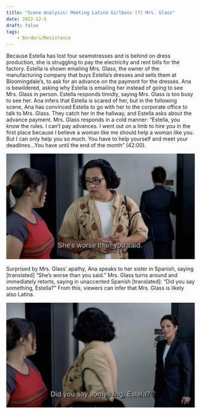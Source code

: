 ```yaml
---
title: "Scene Analysis: Meeting Latina Girlboss (?) Mrs. Glass"
date: 2022-12-5
draft: false
tags:
    - Borders/Resistance
---
```

Because Estella has lost four seamstresses and is behind on dress production, she is struggling to pay the electricity and rent bills for the factory. Estella is shown emailing Mrs. Glass, the owner of the manufacturing company that buys Estella’s dresses and sells them at Bloomingdale’s, to ask for an advance on the payment for the dresses. Ana is bewildered, asking why Estella is emailing her instead of going to see Mrs. Glass in person. Estella responds timidly, saying Mrs. Glass is too busy to see her. Ana infers that Estella is scared of her, but in the following scene, Ana has convinced Estella to go with her to the corporate office to talk to Mrs. Glass. They catch her in the hallway, and Estella asks about the advance payment. Mrs. Glass responds in a cold manner: “Estella, you know the rules. I can’t pay advances. I went out on a limb to hire you in the first place because I believe a woman like me should help a woman like you. But I can only help you so much. You have to help yourself and meet your deadlines…You have until the end of the month” (42:00). 

![Example image](/imgs/scene5_1.png)

Surprised by Mrs. Glass’ apathy, Ana speaks to her sister in Spanish, saying [translated] “She’s worse than you said.” Mrs. Glass turns around and immediately retorts, saying in unaccented Spanish [translated]:  “Did you say something, Estella?” From this, viewers can infer that Mrs. Glass is likely also Latina.

![Example image](/imgs/scene5_2.png)

